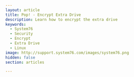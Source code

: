 ```yaml
---
layout: article
title: Pop! - Encrypt Extra Drive
description: Learn how to encrypt the extra drive
keywords:
  - System76
  - Security
  - Encrypt
  - Extra Drive
  - Linux
image: http://support.system76.com/images/system76.png
hidden: false
section: articles

---
```

